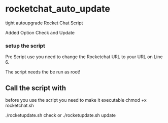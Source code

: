 # rocketchat_auto_update
tight autoupgrade Rocket Chat Script

Added Option Check and Update
### setup the script
Pre Script use you need to change the Rocketchat URL to your URL on Line 6.

The script needs the be run as root!

## Call the script with

before you use the script you need to make it executable
chmod +x rocketchat.sh

./rocketupdate.sh check 
or
./rocketupdate.sh update
